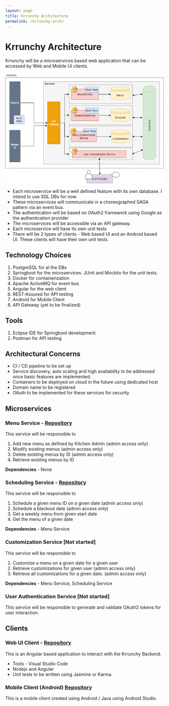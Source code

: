 ```yaml
---
layout: page
title: Krrunchy Architecture
permalink: /krrunchy-arch/
---
```


# Krrunchy Architecture

Krrunchy will be a microservices based web application that can be accessed by Web and Mobile UI clients. 

![architecture](images/KrrunchyArchitecture.png)

- Each microservice will be a well defined feature with its own database. I intend to use SQL DBs for now.
- These microservices will communicate in a choreographed SAGA pattern via an event bus. 
- The authentication will be based on OAuth2 framework using Google as the authentication provider
- The microservices will be accessible via an API gateway.
- Each microservice will have its own unit tests
- There will be 2 types of clients - Web based UI and an Android based UI. These clients will have their own unit tests.


## Technology Choices
1. PostgreSQL for al the DBs
2. Springboot for the microservices. JUnit and Mockito for the unit tests.
3. Docker for containerization
4. Apache ActiveMQ for event bus
5. Angular for the web client
6. REST-Assured for API testing
7. Android for Mobile Client
8. API Gateway (yet to be finalized)

## Tools
1. Eclipse IDE for Springboot development.
2. Postman for API testing

## Architectural Concerns

- CI / CD pipeline to be set up
- Service discovery, auto scaling and high availability to be addressed once basic features are implemented.
- Containers to be deployed on cloud in the future using dedicated host
- Domain name to be registered
- OAuth to be implemented for these services for security
 

## Microservices

### Menu Service - [Repository](https://github.com/zsurka/krrunchy-menu-service)

 This service will be responsible to 
 1. Add new menu as defined by Kitchen Admin (admin access only)
 2. Modify existing menus  (admin access only)
 3. Delete existing menus by ID  (admin access only)
 4. Retrieve existing menus by ID

**Dependencies** - None

### Scheduling Service - [Repository](https://github.com/zsurka/krrunchy-scheduling-service)

  This service will be responsible to 
  1. Schedule a given menu ID on a given date (admin access only)
  2. Schedule a blackout date (admin access only)
  2. Get a weekly menu from given start date
  3. Get the menu of a given date

**Dependencies** - Menu Service

### Customization Service [Not started]
 
 This service will be responsible to 
  1. Customize a menu on a given date for a given user
  2. Retrieve customizations for given user (admin access only)
  3. Retrieve all customizations for a given date. (admin access only)

**Dependencies** - Menu Service, Scheduling Service

### User Authentication Service  [Not started]
  This service will be responsible to generate and validate OAuth2 tokens for user interaction.
 
## Clients

### Web UI Client - [Repository](https://github.com/zsurka/krrunchy-client-angular)
  
  This is an Angular based application to interact with the Krrunchy Backend.
  - Tools - Visual Studio Code
  - Nodejs and Angular
  - Unit tests to be written using Jasmine or Karma. 

### Mobile Client (Android) [Repository](https://github.com/zsurka/krrunchy-client-android)

  This is a mobile client created using Android / Java using Android Studio. 

